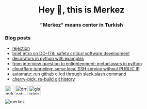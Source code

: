 <h1 align="center">Hey 👋, this is Merkez</h1>
<h3 align="center">"Merkez" means center in Turkish</h3>


### Blog posts
<!-- BLOG-POST-LIST:START -->
- [rejection](https://mrturkmen.com/posts/rejection/)
- [brief intro on DO-178; safety critical software development](https://mrturkmen.com/posts/safety-critical-software/)
- [decorators in python with examples](https://mrturkmen.com/posts/decorators-in-python/)
- [from interview question to enlightenment: metaclasses in python](https://mrturkmen.com/posts/metaclasses-python/)
- [cloudflare tunneling: serve local SSH service without PUBLIC IP](https://mrturkmen.com/posts/tunnelling-to-local-ssh-service/)
- [automate: run github ci/cd through slack slash command](https://mrturkmen.com/posts/automate-ci-cd-with-slack-command/)
- [cherry-pick: re-build git history](https://mrturkmen.com/posts/cherry-pick/)
<!-- BLOG-POST-LIST:END -->

<p align="left">
<a href="https://join.slack.com/t/mrkzi/shared_invite/zt-1nf7rfm6p-~VXAEb2wSgmSSa06vhupSA"><img align="center" src="https://user-images.githubusercontent.com/13614433/212467169-f0272001-3072-4124-8f45-df6b5e9f21b4.png" alt="mrkzi" height="30" width="30"/></a>
<a href="https://twitter.com/drroot_" target="blank"><img align="center" src="https://raw.githubusercontent.com/rahuldkjain/github-profile-readme-generator/master/src/images/icons/Social/twitter.svg" alt="drroot_" height="30" width="40" /></a>
<a href="https://instagram.com/gistsinit" target="blank"><img align="center" src="https://raw.githubusercontent.com/rahuldkjain/github-profile-readme-generator/master/src/images/icons/Social/instagram.svg" alt="gistsinit" height="30" width="40" /></a>
</p>


<p align="left"> <img src="https://komarev.com/ghpvc/?username=merkez&label=visitors&color=0e75b6&style=flat" alt="merkez" /> </p>
